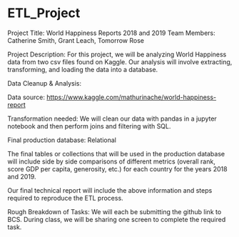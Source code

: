 # ETL_Project

Project Title: World Happiness Reports 2018 and 2019
Team Members: Catherine Smith, Grant Leach, Tomorrow Rose



Project Description: For this project, we will be analyzing World Happiness data from two csv files found on Kaggle. Our analysis will involve extracting, transforming, and loading the data into a database.



Data Cleanup & Analysis:

Data source: https://www.kaggle.com/mathurinache/world-happiness-report

Transformation needed: We will clean our data with pandas in a jupyter notebook and then perform joins and filtering with SQL.

Final production database: Relational

The final tables or collections that will be used in the production database will include side by side comparisons of different metrics (overall rank, score GDP per capita, generosity, etc.) for each country for the years 2018 and 2019.

Our final technical report will include the above information and steps required to reproduce the ETL process.



Rough Breakdown of Tasks:
    We will each be submitting the github link to BCS.
    During class, we will be sharing one screen to complete the required task.
